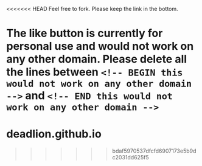 <<<<<<< HEAD
Feel free to fork.
Please keep the link in the bottom.

The like button is currently for personal use and would not work on any other domain.
Please delete all the lines between `<!-- BEGIN this would not work on any other domain -->` and `<!-- END this would not work on any other domain -->`
=======
# deadlion.github.io
>>>>>>> bdaf5970537dfcfd6907173e5b9dc2031dd625f5
